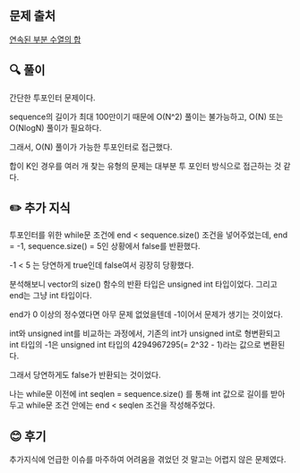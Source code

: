 ## 문제 출처

<a href="https://school.programmers.co.kr/learn/courses/30/lessons/178870" rel="nofollow">연속된 부분 수열의 합</a>

## 🔍 풀이

간단한 투포인터 문제이다.

sequence의 길이가 최대 100만이기 때문에 O(N^2) 풀이는 불가능하고, O(N) 또는 O(NlogN) 풀이가 필요하다.

그래서, O(N) 풀이가 가능한 투포인터로 접근했다.

합이 K인 경우를 여러 개 찾는 유형의 문제는 대부분 투 포인터 방식으로 접근하는 것 같다.

## ✏️ 추가 지식

투포인터를 위한 while문 조건에 end < sequence.size() 조건을 넣어주었는데, end = -1, sequence.size() = 5인 상황에서 false를 반환했다.

-1 < 5 는 당연하게 true인데 false여서 굉장히 당황했다.

분석해보니 vector의 size() 함수의 반환 타입은 unsigned int 타입이었다. 그리고 end는 그냥 int 타입이다.

end가 0 이상의 정수였다면 아무 문제 없었을텐데 -1이어서 문제가 생기는 것이었다.

int와 unsigned int를 비교하는 과정에서, 기존의 int가 unsigned int로 형변환되고 int 타입의 -1은 unsigned int 타입의 4294967295(= 2^32 - 1)라는 값으로 변환된다.

그래서 당연하게도 false가 반환되는 것이었다.

나는 while문 이전에 int seqlen = sequence.size() 를 통해 int 값으로 길이를 받아두고 while문 조건 안에는 end < seqlen 조건을 작성해주었다.

## 😊 후기

추가지식에 언급한 이슈를 마주하여 어려움을 겪었던 것 말고는 어렵지 않은 문제였다.